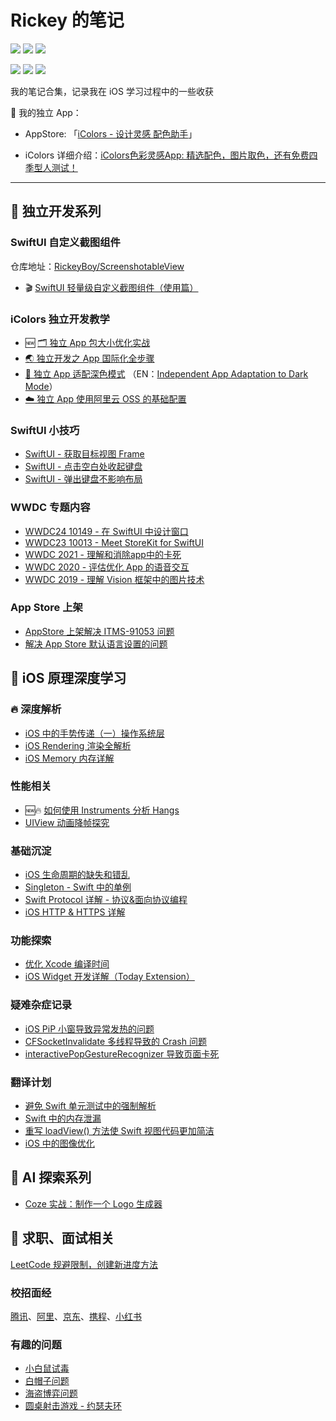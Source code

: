 # Rickey 的笔记

<p>
<a href="https://mp.weixin.qq.com/mp/appmsgalbum?action=getalbum&__biz=MzA5MTM1NTc2Ng==&scene=1&album_id=1406482220017369090&count=3#wechat_redirect"><img src="https://img.shields.io/badge/公众号-小吉的博客-green"></a>
<a href="https://juejin.im/user/59c0ede76fb9a00a3d134e0b/posts"><img src="https://img.shields.io/badge/掘金-RickeyBoy-green"></a>
<a href="https://xiaozhuanlan.com/u/rickeyboy"><img src="https://img.shields.io/badge/小专栏-RickeyBoy-green"></a>
</p>

<p> 
<img src="https://img.shields.io/badge/platform-iOS-ff69b4.svg">
<img src="https://img.shields.io/badge/language-Swift-orange.svg">
<img src="https://img.shields.io/badge/language-Objective--C-blue.svg">
</p>
我的笔记合集，记录我在 iOS 学习过程中的一些收获



🥰 我的独立 App：

- AppStore: 「[iColors - 设计灵感 配色助手](https://link.juejin.cn/?target=https%3A%2F%2Fapps.apple.com%2Fapp%2Fid6448422065)」

- iColors 详细介绍：[iColors色彩灵感App: 精选配色，图片取色，还有免费四季型人测试！ ](https://www.douban.com/group/topic/302111433/)

-------



##  独立开发系列

### SwiftUI 自定义截图组件

仓库地址：[RickeyBoy/ScreenshotableView](https://github.com/RickeyBoy/ScreenshotableView)

- 🎬 [SwiftUI 轻量级自定义截图组件（使用篇）](https://github.com/RickeyBoy/Rickey-iOS-Notes/blob/master/Notes/SwiftUI/SwiftUI%20%E8%BD%BB%E9%87%8F%E7%BA%A7%E8%87%AA%E5%AE%9A%E4%B9%89%E6%88%AA%E5%9B%BE%E7%BB%84%E4%BB%B6.md)

### iColors 独立开发教学

- 🆕 [🗂️ 独立 App 包大小优化实战](https://github.com/RickeyBoy/Rickey-iOS-Notes/blob/master/Notes/iColorsDevelopment/独立%20App%20包大小优化实战.md)
- [🌏 独立开发之 App 国际化全步骤](https://github.com/RickeyBoy/Rickey-iOS-Notes/blob/master/Notes/iColorsDevelopment/App%20%E5%9B%BD%E9%99%85%E5%8C%96%E5%85%A8%E6%AD%A5%E9%AA%A4.md)
- [🎨 独立 App 适配深色模式](https://github.com/RickeyBoy/Rickey-iOS-Notes/blob/master/Notes/iColorsDevelopment/%E7%8B%AC%E7%AB%8B%20App%20%E9%80%82%E9%85%8D%E6%B7%B1%E8%89%B2%E6%A8%A1%E5%BC%8F%E9%80%82%E9%85%8D.md) （EN：[Independent App Adaptation to Dark Mode](https://github.com/RickeyBoy/Rickey-iOS-Notes/blob/master/Notes/iColorsDevelopment/Independent%20App%20Adaptation%20to%20Dark%20Mode.md)）
- [☁️ 独立 App 使用阿里云 OSS 的基础配置](https://github.com/RickeyBoy/Rickey-iOS-Notes/blob/master/Notes/iColorsDevelopment/独立%20App%20使用阿里云%20OSS%20的基础配置.md)

### SwiftUI 小技巧

- [SwiftUI - 获取目标视图 Frame](https://github.com/RickeyBoy/Rickey-iOS-Notes/blob/master/Notes/SwiftUI/SwiftUI%20-%20%E8%8E%B7%E5%8F%96%E7%9B%AE%E6%A0%87%E8%A7%86%E5%9B%BE%20Frame.md)
- [SwiftUI - 点击空白处收起键盘](https://github.com/RickeyBoy/Rickey-iOS-Notes/blob/master/Notes/SwiftUI/SwiftUI%20%E7%82%B9%E5%87%BB%E7%A9%BA%E7%99%BD%E5%A4%84%E6%94%B6%E8%B5%B7%E9%94%AE%E7%9B%98.md)
- [SwiftUI - 弹出键盘不影响布局](https://github.com/RickeyBoy/Rickey-iOS-Notes/blob/master/Notes/SwiftUI/SwiftUI%20弹出键盘不影响布局.md)

### WWDC 专题内容

- [WWDC24 10149 - 在 SwiftUI 中设计窗口](https://github.com/RickeyBoy/Rickey-iOS-Notes/blob/master/Notes/Translation/WWDC24%2010149%20-%20在%20SwiftUI%20中设计窗口.md)
- [WWDC23 10013 - Meet StoreKit for SwiftUI](https://xiaozhuanlan.com/topic/0579631284)
- [WWDC 2021 - 理解和消除app中的卡死](https://github.com/RickeyBoy/Rickey-iOS-Notes/blob/master/Notes/Translation/WWDC2021理解和消除app中的卡死.md)
- [WWDC 2020 - 评估优化 App 的语音交互](https://xiaozhuanlan.com/topic/4759630281)
- [WWDC 2019 - 理解 Vision 框架中的图片技术](https://github.com/RickeyBoy/Rickey-iOS-Notes/blob/master/%E7%AC%94%E8%AE%B0/%E7%90%86%E8%A7%A3%20Vision%20%E6%A1%86%E6%9E%B6%E4%B8%AD%E7%9A%84%E5%9B%BE%E7%89%87%E6%8A%80%E6%9C%AF.md)

### App Store 上架

- [AppStore 上架解决 ITMS-91053 问题](https://github.com/RickeyBoy/Rickey-iOS-Notes/blob/master/Notes/AppStore/AppStore%20上架解决%20ITMS-91053%20问题.md)
- [解决 App Store 默认语言设置的问题](https://github.com/RickeyBoy/Rickey-iOS-Notes/blob/master/Notes/AppStore/%E8%A7%A3%E5%86%B3%20App%20Store%20%E9%BB%98%E8%AE%A4%E8%AF%AD%E8%A8%80%E8%AE%BE%E7%BD%AE%E7%9A%84%E9%97%AE%E9%A2%98.md)



## 📱 iOS 原理深度学习

### 🔥 深度解析

- [iOS 中的手势传递（一）操作系统层](https://github.com/RickeyBoy/Rickey-iOS-Notes/blob/master/Notes/Fundamental/iOSGestures.md)
- [iOS Rendering 渲染全解析](https://github.com/RickeyBoy/Rickey-iOS-Notes/blob/master/笔记/iOS%20Rendering.md)
- [iOS Memory 内存详解](https://github.com/RickeyBoy/Rickey-iOS-Notes/blob/master/笔记/iOS%20Memory.md)

### 性能相关

- 🆕🔥 [如何使用 Instruments 分析 Hangs](https://github.com/RickeyBoy/Rickey-iOS-Notes/blob/master/Notes/Techniques/%E5%A6%82%E4%BD%95%E4%BD%BF%E7%94%A8%20Instruments%20%E5%88%86%E6%9E%90%20Hangs.md)
- [UIView 动画降帧探究](https://github.com/RickeyBoy/Rickey-iOS-Notes/blob/master/Notes/Techniques/UIViewPreferredFPS.md)

### 基础沉淀

- [iOS 生命周期的缺失和错乱](https://github.com/RickeyBoy/Rickey-iOS-Notes/blob/master/笔记/iOS%20生命周期的缺失和错乱.md)
- [Singleton - Swift 中的单例](https://github.com/RickeyBoy/Rickey-iOS-Notes/blob/master/%E7%AC%94%E8%AE%B0/Singleton%20-%20Swift%20%E4%B8%AD%E7%9A%84%E5%8D%95%E4%BE%8B.md)
- [Swift Protocol 详解 - 协议&面向协议编程](https://github.com/RickeyBoy/Rickey-iOS-Notes/blob/master/%E7%AC%94%E8%AE%B0/Swift%20Protocol%20%E8%AF%A6%E8%A7%A3%20-%20%E5%8D%8F%E8%AE%AE%26%E9%9D%A2%E5%90%91%E5%8D%8F%E8%AE%AE%E7%BC%96%E7%A8%8B.md)
- [iOS HTTP & HTTPS 详解](https://github.com/RickeyBoy/Rickey-iOS-Notes/blob/master/%E7%AC%94%E8%AE%B0/iOS%20HTTP%20%26%20HTTPS%20%E8%AF%A6%E8%A7%A3.md)

### 功能探索

- [优化 Xcode 编译时间](https://github.com/RickeyBoy/Rickey-iOS-Notes/blob/master/%E7%AC%94%E8%AE%B0/%E4%BC%98%E5%8C%96%20Xcode%20%E7%BC%96%E8%AF%91%E6%95%88%E7%8E%87.md)
- [iOS Widget 开发详解（Today Extension）](https://github.com/RickeyBoy/Rickey-iOS-Notes/blob/master/笔记/iOS%20Widget%20开发详解（Today%20Extension）.md)

### 疑难杂症记录

- [iOS PiP 小窗导致异常发热的问题](https://github.com/RickeyBoy/Rickey-iOS-Notes/blob/master/Notes/Bugfix/iOS%20PiP%20小窗导致异常发热的问题.md)
- [CFSocketInvalidate 多线程导致的 Crash 问题](https://github.com/RickeyBoy/Rickey-iOS-Notes/blob/master/Notes/Bugfix/CFSocketInvalidate%20%E5%A4%9A%E7%BA%BF%E7%A8%8B%E5%AF%BC%E8%87%B4%E7%9A%84%20Crash%20%E9%97%AE%E9%A2%98.md)
- [interactivePopGestureRecognizer 导致页面卡死](https://github.com/RickeyBoy/Rickey-iOS-Notes/blob/master/笔记/interactivePopGestureRecognizer%20导致页面卡死.md)

### 翻译计划

- [避免 Swift 单元测试中的强制解析](https://github.com/RickeyBoy/Rickey-iOS-Notes/blob/master/Notes/Translation/%5B译%5D%20避免%20Swift%20单元测试中的强制解析.md)
- [Swift 中的内存泄漏](https://github.com/RickeyBoy/Rickey-iOS-Notes/blob/master/Notes/Translation/%5B译%5D%20Swift%20中的内存泄漏.md)
- [重写 loadView() 方法使 Swift 视图代码更加简洁](https://github.com/RickeyBoy/Rickey-iOS-Notes/blob/master/Notes/Translation/%5B译%5D%20重写%20loadView()%20方法使%20Swift%20视图代码更加简洁.md)
- [iOS 中的图像优化](https://github.com/RickeyBoy/Rickey-iOS-Notes/blob/master/Notes/Translation/%5B译%5D%20iOS%20中的图像优化.md)



## 🤖 AI 探索系列

- [Coze 实战：制作一个 Logo 生成器](https://github.com/RickeyBoy/Rickey-iOS-Notes/blob/master/Notes/AI/Coze%20实战：制作一个%20Logo%20生成器.md)



## 🔖 求职、面试相关

[LeetCode 规避限制，创建新进度方法](https://github.com/RickeyBoy/Rickey-iOS-Notes/blob/master/Notes/Interviews/LeetCode%20%E8%A7%84%E9%81%BF%E9%99%90%E5%88%B6%EF%BC%8C%E5%88%9B%E5%BB%BA%E6%96%B0%E8%BF%9B%E5%BA%A6%E6%96%B9%E6%B3%95.md)

### 校招面经

[腾讯](https://github.com/RickeyBoy/Rickey-iOS-Notes/blob/master/Notes/Interviews/腾讯面试题.md)、[阿里](https://github.com/RickeyBoy/Rickey-iOS-Notes/blob/master/Notes/Interviews/阿里巴巴面试题.md)、[京东](https://github.com/RickeyBoy/Rickey-iOS-Notes/blob/master/Notes/Interviews/京东面试题.md)、[携程](https://github.com/RickeyBoy/Rickey-iOS-Notes/blob/master/Notes/Interviews/携程面试题.md)、[小红书](https://github.com/RickeyBoy/Rickey-iOS-Notes/blob/master/Notes/Interviews/小红书面试题.md)

### 有趣的问题

- [小白鼠试毒](https://github.com/RickeyBoy/Rickey-iOS-Notes/blob/master/Notes/Games/小白鼠试毒%20PDF%20版.pdf)
- [白帽子问题](https://github.com/RickeyBoy/Rickey-iOS-Notes/blob/master/Notes/Games/白帽子问题.md)
- [海盗博弈问题](https://github.com/RickeyBoy/Rickey-iOS-Notes/blob/master/Notes/Games/海盗博弈问题.md)
- [圆桌射击游戏 - 约瑟夫环](https://github.com/RickeyBoy/Rickey-iOS-Notes/blob/master/Notes/Games/圆桌射击游戏%20PDF%20版.pdf)
